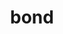 ---
category: 4-letters
denotation: null
name: bond
reference_link: https://www.etymonline.com/word/bond
root_language: null
root_name: null
title: bond
type: free
word_sums:
- respelling: bond
  sum: 'Bond + '
---